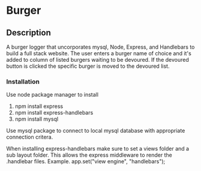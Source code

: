 # Burger 
## Description
A burger logger that uncorporates mysql, Node, Express, and Handlebars to build a full stack website. The user enters a burger name of choice and it's added to column of listed burgers waiting to be devoured.  If the devoured button is clicked the specific burger is moved to the devoured list.

### Installation
Use node package manager to install
  1. npm install express
  2. npm install express-handlebars
  3. npm install mysql 

Use mysql package to connect to local mysql database with appropriate connection critera. 


When installing express-handlebars make sure to set a views folder and a sub layout folder.  This allows the express middleware to render the .handlebar files.   Example. app.set("view engine", "handlebars");





